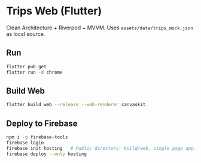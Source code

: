 
# Trips Web (Flutter)

Clean Architecture + Riverpod + MVVM. Uses `assets/data/trips_mock.json` as local source.

## Run
```bash
flutter pub get
flutter run -d chrome
```

## Build Web
```bash
flutter build web --release --web-renderer canvaskit
```

## Deploy to Firebase
```bash
npm i -g firebase-tools
firebase login
firebase init hosting   # Public directory: build/web, single page app: y
firebase deploy --only hosting
```
